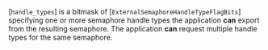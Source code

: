 [`handle_types`] is a bitmask of
[`ExternalSemaphoreHandleTypeFlagBits`] specifying one or more
semaphore handle types the application  **can**  export from the resulting
semaphore.
The application  **can**  request multiple handle types for the same
semaphore.